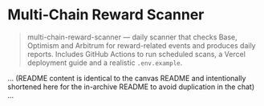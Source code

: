 
# Multi‑Chain Reward Scanner

> multi-chain-reward-scanner — daily scanner that checks Base, Optimism and Arbitrum for reward-related events and produces daily reports. Includes GitHub Actions to run scheduled scans, a Vercel deployment guide and a realistic `.env.example`.

... (README content is identical to the canvas README and intentionally shortened here for the in-archive README to avoid duplication in the chat) ...
